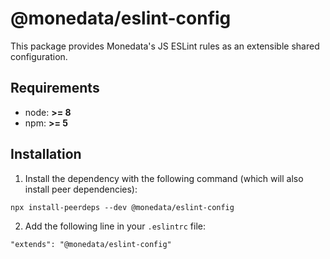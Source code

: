 # @monedata/eslint-config

This package provides Monedata's JS ESLint rules as an extensible shared configuration.

## Requirements

* node: **>= 8**
* npm: **>= 5**

## Installation

1. Install the dependency with the following command (which will also install peer dependencies):

  `npx install-peerdeps --dev @monedata/eslint-config`

2. Add the following line in your `.eslintrc` file:

  `"extends": "@monedata/eslint-config"`
